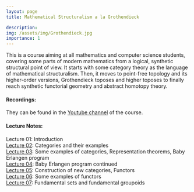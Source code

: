 ```yaml
---
layout: page
title: Mathematical Structuralism a la Grothendieck

description:
img: /assets/img/Grothendieck.jpg
importance: 1
---
```


This is a course aiming at all mathematics and computer science students, covering some parts of modern mathematics from a logical, synthetic structural point of view. It starts with some category theory as the language of mathematical structuralism. Then, it moves to point-free topology and its higher-order versions, Grothendieck toposes and higher toposes to finally reach synthetic functorial geometry and abstract homotopy theory.

#### Recordings:

They can be found in the [Youtube channel](https://www.youtube.com/channel/UCSHENrh8wDNs92j23JspaCQ?view_as=subscriber) of the course.

#### Lecture Notes:

Lecture 01: Introduction   
[Lecture 02](/assets/pdf/02.pdf): Categories and their examples      
[Lecture 03](/assets/pdf/03.pdf): Some examples of categories, Representation theorems, Baby Erlangen program      
[Lecture 04](/assets/pdf/04.pdf): Baby Erlangen program continued       
[Lecture 05](/assets/pdf/05.pdf): Construction of new categories, Functors  
[Lecture 06](/assets/pdf/06.pdf): Some examples of functors  
[Lecture 07](/assets/pdf/07.pdf): Fundamental sets and fundamental groupoids   
 

